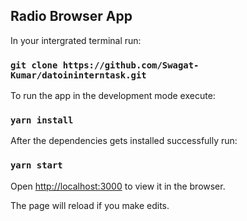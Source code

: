 ## Radio Browser App

In your intergrated terminal run:

### `git clone https://github.com/Swagat-Kumar/datoininterntask.git`

To run the app in the development mode execute:

### `yarn install`

After the dependencies gets installed successfully run:

### `yarn start`

Open [http://localhost:3000](http://localhost:3000) to view it in the browser.

The page will reload if you make edits.
